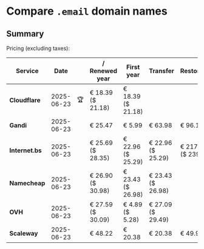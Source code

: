 # Compare `.email` domain names

## Summary

Pricing (excluding taxes):

| Service | Date |  | / Renewed year | First year | Transfer | Restoration |
|--|--|--|--|--|--|--|
| **Cloudflare** | 2025-06-23 | 🏆 | € 18.39<br>($ 21.18) | € 18.39<br>($ 21.18) |  |  |
| **Gandi** | 2025-06-23 |  | € 25.47 | € 5.99 | € 63.98 | € 96.18 |
| **Internet.bs** | 2025-06-23 |  | € 25.69<br>($ 28.35) | € 22.96<br>($ 25.29) | € 22.96<br>($ 25.29) | € 217.39<br>($ 239.55) |
| **Namecheap** | 2025-06-23 |  | € 26.90<br>($ 30.98) | € 23.43<br>($ 26.98) | € 23.43<br>($ 26.98) |  |
| **OVH** | 2025-06-23 |  | € 27.59<br>($ 30.09) | € 4.89<br>($ 5.28) | € 27.09<br>($ 29.49) |  |
| **Scaleway** | 2025-06-23 |  | € 48.22 | € 20.38 | € 20.38 | € 49.99 |
